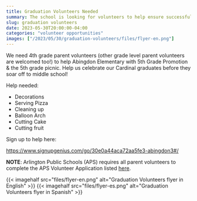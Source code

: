 ```yaml
--- 
title: Graduation Volunteers Needed
summary: The school is looking for volunteers to help ensure successful end-of-year celebrations for our graduating fifth graders.
slug: graduation volunteers
date: 2023-05-30T20:00:00-04:00
categories: "volunteer opportunities"
images: ["/2023/05/30/graduation-volunteers/files/flyer-en.png"]
---
```


We need 4th grade parent volunteers (other grade level parent volunteers are welcomed too!) to help Abingdon Elementary with 5th Grade Promotion & the 5th grade picnic. Help us celebrate our Cardinal graduates before they soar off to middle school!

Help needed:

- Decorations
- Serving Pizza
- Cleaning up
- Balloon Arch
- Cutting Cake
- Cutting fruit

Sign up to help here:

https://www.signupgenius.com/go/30e0a44aca72aa5fe3-abingdon3#/

**NOTE**:  Arlington Public Schools (APS) requires all parent volunteers to complete the APS Volunteer Application listed [here](https://abingdon.apsva.us/families/volunteer/).

{{< imagehalf src="files/flyer-en.png" alt="Graduation Volunteers flyer in English" >}}
{{< imagehalf src="files/flyer-es.png" alt="Graduation Volunteers flyer in Spanish" >}}